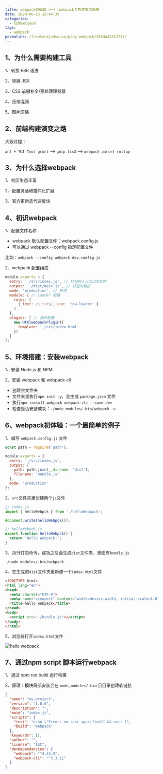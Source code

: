 ```yaml
---
title: webpack基础篇（一）：webpack与构建发展简史
date: 2020-06-13 18:44:39
categories: 
  - 玩转webpack
tags: 
  - webpack
permalink: /frontend/advance/play-webpack/388da4331371f/
---
```


## 1、为什么需要构建工具

1、转换 ES6 语法

2、转换 JSX

3、CSS 前缀补全/预处理理器器

4、压缩混淆

5、图片压缩

## 2、前端构建演变之路

大致过程：

`ant + YUI Tool grunt` --> `gulp fis3` --> `webpack parcel rollup`

## 3、为什么选择webpack

1、社区生态丰富

2、配置灵活和插件化扩展

3、官方更新迭代速度快

## 4、初识webpack

1、配置文件名称

- webpack 默认配置文件：webpack.config.js
- 可以通过 webpack --config 指定配置文件

比如：`webpack --config webpack.dev.config.js`

2、webpack 配置组成

```js
module.exports = {
  entry: './src/index.js', // 打包的⼊入⼝口⽂文件
  output: './dist/main.js', // 打包的输出
  mode: 'production', // 环境
  module: { // Loader 配置
    rules: [
      { test: /\.txt$/, use: 'raw-loader' }
    ]
  },
  plugins: [ // 插件配置
    new HtmlwebpackPlugin({
      template: './src/index.html'
    })
  ]
};
```

## 5、环境搭建：安装webpack

1、安装 Node.js 和 NPM

2、安装 webpack 和 webpack-cli

- 创建空文件夹
- 文件夹里执行`npm init -y`，会生成 `package.json` 文件
- 执行`npm install webpack webpack-cli --save-dev`
- 检查是否安装成功：`./node_modules/.bin/webpack -v`

## 6、webpack初体验：一个最简单的例子

1、编写 `webpack.config.js` 文件

```js
const path = require('path');

module.exports = {
  entry: './src/index.js',
  output: {
    path: path.join(__dirname, 'dist'),
    filename: 'bundle.js'
  },
  mode: 'production'
};
```

2、`src`文件夹里创建两个`js`文件

```js
// index.js
import { helloWebpck } from './helloWebpack';

document.write(helloWebpck());
```

```js
// helloWebpck.js
export function helloWebpck() {
  return 'Hello Webpack!';
}
```

3、执行打包命令，成功之后会生成`dist`文件夹，里面有`bundle.js`

`./node_modules/.bin/webpack`

4、在生成的`dist`文件夹里新建一个`index.html`文件

```html
<!DOCTYPE html>
<html lang="en">
<head>
  <meta charset="UTF-8">
  <meta name="viewport" content="width=device-width, initial-scale=1.0">
  <title>hello webpack</title>
</head>
<body>
  <script src="./bundle.js"></script>
</body>
</html>
```

5、浏览器打开`index.html`文件

![hello webpack](https://img-blog.csdnimg.cn/20200613184313277.PNG?x-oss-process=image/watermark,type_ZmFuZ3poZW5naGVpdGk,shadow_10,text_aHR0cHM6Ly9ibG9nLmNzZG4ubmV0L2thaW1vMzEz,size_16,color_FFFFFF,t_70#pic_center)

## 7、通过npm script 脚本运行webpack

1、通过 npm run build 运行构建

2、原理：模块局部安装会在 `node_modules/.bin` ⽬目录创建软链接

```json
{
  "name": "my-project",
  "version": "1.0.0",
  "description": "",
  "main": "index.js",
  "scripts": {
    "test": "echo \"Error: no test specified\" && exit 1",
    "build": "webpack"
  },
  "keywords": [],
  "author": "",
  "license": "ISC",
  "devDependencies": {
    "webpack": "^4.43.0",
    "webpack-cli": "^3.3.11"
  }
}
```
